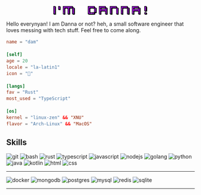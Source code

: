 <img src="https://github.com/notdanna/notdanna/blob/main/danna.gif?raw=true" width="50%" style="display: block; margin: auto;">


Hello everynyan! I am Danna or not? heh, a small software engineer that loves messing with tech stuff. Feel free to come along.

```toml
name = "dam"

[self]
age = 20
locale = "la-latin1"
icon = "🌸"

[langs]
fav = "Rust"
most_used = "TypeScript"

[os]
kernel = "linux-zen" && "XNU"
flavor = "Arch-Linux" && "MacOS"
```

## Skills

![git](https://img.shields.io/badge/GIT-E44C30?style=for-the-badge&logo=git&logoColor=white)
![bash](https://img.shields.io/badge/Shell_Script-121011?style=for-the-badge&logo=gnu-bash&logoColor=white)
![rust](https://img.shields.io/badge/Rust-000000?style=for-the-badge&logo=rust&logoColor=white)
![typescript](https://img.shields.io/badge/TypeScript-007ACC?style=for-the-badge&logo=typescript&logoColor=white)
![javascript](https://img.shields.io/badge/JavaScript-F7DF1E?style=for-the-badge&logo=JavaScript&logoColor=white)
![nodejs](https://img.shields.io/badge/Node.js-43853D?style=for-the-badge&logo=node.js&logoColor=white)
![golang](https://img.shields.io/badge/Go-00ADD8?style=for-the-badge&logo=go&logoColor=white)
![python](https://img.shields.io/badge/Python-14354C?style=for-the-badge&logo=python&logoColor=white)
![java](https://img.shields.io/badge/Java-ED8B00?style=for-the-badge&logo=openjdk&logoColor=white)
![kotlin](https://img.shields.io/badge/Kotlin-0095D5?&style=for-the-badge&logo=kotlin&logoColor=white)
![html](https://img.shields.io/badge/HTML5-E34F26?style=for-the-badge&logo=html5&logoColor=white)
![css](https://img.shields.io/badge/CSS3-1572B6?style=for-the-badge&logo=css3&logoColor=white)
- - -

![docker](https://img.shields.io/badge/docker-%230db7ed.svg?style=for-the-badge&logo=docker&logoColor=white)
![mongodb](https://img.shields.io/badge/MongoDB-4EA94B?style=for-the-badge&logo=mongodb&logoColor=white)
![postgres](https://img.shields.io/badge/PostgreSQL-316192?style=for-the-badge&logo=postgresql&logoColor=white)
![mysql](https://img.shields.io/badge/MySQL-00000F?style=for-the-badge&logo=mysql&logoColor=white)
![redis](https://img.shields.io/badge/redis-%23DD0031.svg?&style=for-the-badge&logo=redis&logoColor=white)
![sqlite](https://img.shields.io/badge/SQLite-07405E?style=for-the-badge&logo=sqlite&logoColor=white)
- - -

